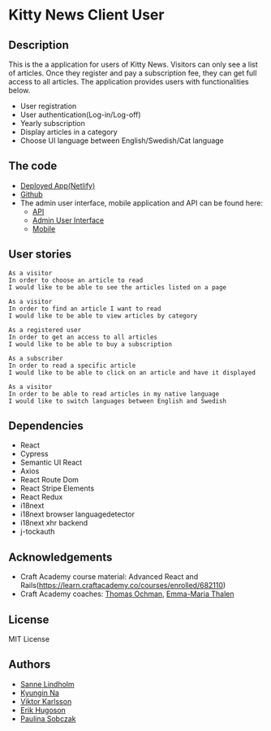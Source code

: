 # Kitty News Client User

## Description

This is the a application for users of Kitty News. Visitors can only see a list of articles. Once they register and pay a subscription fee, they can get full access to all articles. The application provides users with functionalities below.

- User registration
- User authentication(Log-in/Log-off)
- Yearly subscription
- Display articles in a category
- Choose UI language between English/Swedish/Cat language

## The code

- [Deployed App(Netlify)](https://kittynews.netlify.app/)
- [Github](https://github.com/CraftAcademy/kitty_news_client_user)
- The admin user interface, mobile application and API can be found here:
  - [API](https://github.com/CraftAcademy/kitty_news_api)
  - [Admin User Interface](https://github.com/CraftAcademy/kitty_news_client_admin)
  - [Mobile](https://github.com/CraftAcademy/kitty_news_client_mobile)

## User stories

```
As a visitor
In order to choose an article to read
I would like to be able to see the articles listed on a page
```

```
As a visitor
In order to find an article I want to read
I would like to be able to view articles by category
```

```
As a registered user
In order to get an access to all articles
I would like to be able to buy a subscription
```

```
As a subscriber
In order to read a specific article
I would like to be able to click on an article and have it displayed
```

```
As a visitor
In order to be able to read articles in my native language
I would like to switch languages between English and Swedish
```

## Dependencies

- React
- Cypress
- Semantic UI React
- Axios
- React Route Dom
- React Stripe Elements
- React Redux
- i18next
- i18next browser languagedetector
- i18next xhr backend
- j-tockauth

## Acknowledgements

- Craft Academy course material: Advanced React and Rails(https://learn.craftacademy.co/courses/enrolled/682110)
- Craft Academy coaches: [Thomas Ochman](https://github.com/tochman), [Emma-Maria Thalen](https://github.com/emtalen)

## License

MIT License

## Authors

- [Sanne Lindholm](https://github.com/salindholm)
- [Kyungin Na](https://github.com/KyunginNa)
- [Viktor Karlsson](https://github.com/ViktorHek)
- [Erik Hugoson](https://github.com/Ehugo2000)
- [Paulina Sobczak](https://github.com/psnoya)
